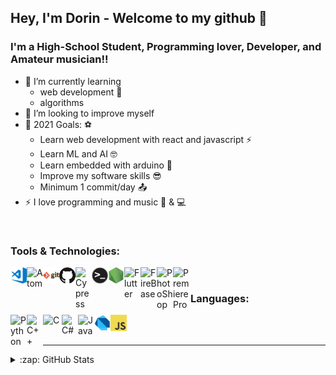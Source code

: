 ## Hey, I'm Dorin - Welcome to my github 👋

### I'm a High-School Student, Programming lover, Developer, and Amateur musician!!

- 🌱 I’m currently learning 
  - web development 🤙
  - algorithms
- 👯 I’m looking to improve myself
- 🥅 2021 Goals: ⚽
  - Learn web development with react and javascript ⚡
  - Learn ML and AI 🤓
  - Learn embedded with arduino 🤖
  - Improve my software skills 😎 
  - Minimum 1 commit/day 📤
- ⚡ I love programming and music 🎺 & 💻

<br />

### Tools & Technologies:

<img align="left" alt="Visual Studio Code" width="26px" src="https://raw.githubusercontent.com/github/explore/80688e429a7d4ef2fca1e82350fe8e3517d3494d/topics/visual-studio-code/visual-studio-code.png" />
<img align="left" alt="Atom" width="26px" src="https://simpleicons.org/icons/atom.svg" />
<img align="left" alt="Git" width="26px" src="https://raw.githubusercontent.com/github/explore/80688e429a7d4ef2fca1e82350fe8e3517d3494d/topics/git/git.png" />
<img align="left" alt="GitHub" width="26px" src="https://raw.githubusercontent.com/github/explore/78df643247d429f6cc873026c0622819ad797942/topics/github/github.png" />
<img align="left" alt="Cypress" width="26px" src="https://avatars0.githubusercontent.com/u/9689685?s=200&v=4" />
<img align="left" alt="Terminal" width="26px" src="https://raw.githubusercontent.com/github/explore/80688e429a7d4ef2fca1e82350fe8e3517d3494d/topics/terminal/terminal.png" />
<!-- [<img align="left" alt="React" width="26px" src="https://raw.githubusercontent.com/github/explore/80688e429a7d4ef2fca1e82350fe8e3517d3494d/topics/react/react.png" />][reactplaylist] -->
<img align="left" alt="Node.js" width="26px" src="https://raw.githubusercontent.com/github/explore/80688e429a7d4ef2fca1e82350fe8e3517d3494d/topics/nodejs/nodejs.png" />
<img align="left" alt="Flutter" width="26px" src="https://cdn.iconscout.com/icon/free/png-512/flutter-2038877-1720090.png" />
<img align="left" alt="FireBase" width="26px" src="https://img.icons8.com/color/452/firebase.png" />
<img align="left" alt="PhotoShop" width="26px" src="https://upload.wikimedia.org/wikipedia/commons/thumb/2/20/Photoshop_CC_icon.png/492px-Photoshop_CC_icon.png" />
<img align="left" alt="PremierePro" width="28px" src="https://upload.wikimedia.org/wikipedia/commons/5/58/Adobe_Premiere_Pro_CS6_Icon.png" />

<br />

### Languages:

<!-- [<img align="left" alt="SQL" width="26px" src="https://raw.githubusercontent.com/github/explore/80688e429a7d4ef2fca1e82350fe8e3517d3494d/topics/sql/sql.png" />]
[<img align="left" alt="MySQL" width="26px" src="https://raw.githubusercontent.com/github/explore/80688e429a7d4ef2fca1e82350fe8e3517d3494d/topics/mysql/mysql.png" />] -->
<!-- [<img align="left" alt="MongoDB" width="26px" src="https://raw.githubusercontent.com/github/explore/80688e429a7d4ef2fca1e82350fe8e3517d3494d/topics/mongodb/mongodb.png" />] -->
<img align="left" alt="Python" width="26px" src="https://images.vexels.com/media/users/3/166477/isolated/preview/9bb722f0e85ddbc1ce0f064534fd2311-python-programming-language-icon-by-vexels.png" />
<img align="left" alt="C++" width="26px" src="https://user-images.githubusercontent.com/42747200/46140125-da084900-c26d-11e8-8ea7-c45ae6306309.png" />
<img align="left" alt="C" width="30px" src="https://cdn.iconscout.com/icon/free/png-512/c-programming-569564.png" />
<img align="left" alt="C#" width="26px" src="https://cdn.worldvectorlogo.com/logos/c--4.svg" />
<img align="left" alt="Java" width="26px" src="https://cdn.iconscout.com/icon/free/png-512/java-43-569305.png" />
<img align="left" alt="Dart" width="26px" src="https://raw.githubusercontent.com/github/explore/80688e429a7d4ef2fca1e82350fe8e3517d3494d/topics/dart/dart.png" />
<img align="left" alt="JavaScript" width="26px" src="https://raw.githubusercontent.com/github/explore/80688e429a7d4ef2fca1e82350fe8e3517d3494d/topics/javascript/javascript.png" />

<br />
<br />

---

<!-- <details>
  <summary>:zap: Recent GitHub Activity</summary> -->
  
<!--START_SECTION:activity-->
<!-- 1. ❌ Closed PR [#14](https://github.com/Dorin07/Dorin07/pull/14) in [Dorin07/Dorin07](https://github.com/Dorin07/Dorin07)
2. 🗣 Commented on [#14](https://github.com/Dorin07/Dorin07/issues/14) in [Dorin07/Dorin07](https://github.com/Dorin07/Dorin07)
3. ❌ Closed PR [#7](https://github.com/Dorin07/Dorin07/pull/7) in [Dorin07/Dorin07](https://github.com/Dorin07/Dorin07)
4. 🎉 Merged PR [#6](https://github.com/Dorin07/Dorin07/pull/6) in [Dorin07/Dorin07](https://github.com/Dorin07/Dorin07) -->
<!--END_SECTION:activity-->

<!-- </details> -->

<details>
  <summary>:zap: GitHub Stats</summary>

  <img align="left" alt="Dorin07's GitHub Stats" src="https://github-readme-stats.codestackr.vercel.app/api?username=Dorin07&show_icons=true&hide_border=true&theme=dark" />

</details>